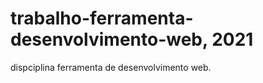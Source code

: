 # trabalho-ferramenta-desenvolvimento-web, 2021
 dispciplina ferramenta de desenvolvimento web.
 
 
